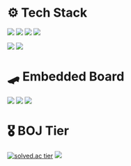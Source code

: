#  ⚙️ Tech Stack 
<img src="https://img.shields.io/badge/C++-blue?style=for-the-badge&logo=Cplusplus&logoColor=white"/> <img src="https://img.shields.io/badge/C-blue?style=for-the-badge&logo=C&logoColor=white"/> <img src="https://img.shields.io/badge/C%23-purple?style=for-the-badge&logo=csharp&logoColor=white"/> <img src="https://img.shields.io/badge/Python-blue?style=for-the-badge&logo=python&logoColor=white"/>  
  
  
<img src="https://img.shields.io/badge/Xamarin-skyblue?style=for-the-badge&logo=Xamarin&logoColor=white"/> <img src="https://img.shields.io/badge/MySQL-4479A1?style=for-the-badge&logo=mysql&logoColor=white"/>  

#
#  🛹 Embedded Board
<img src="https://img.shields.io/badge/Arduino-00989d?style=for-the-badge&logo=arduino&logoColor=white"/> <img src="https://img.shields.io/badge/Raspberry Pi-ff55aa?style=for-the-badge&logo=raspberrypi&logoColor=black"/> <img src="https://img.shields.io/badge/OpenCR-4479A1?style=for-the-badge&logo=stmicroelectronics&logoColor=white"/> 
  
 
#
#  🎖️ BOJ Tier 
  
[![solved.ac tier](http://mazassumnida.wtf/api/v2/generate_badge?boj=a201801745)](https://solved.ac/a201801745)
<img src="http://mazandi.herokuapp.com/api?handle=a201801745&theme=warm"/>
  
</div>



